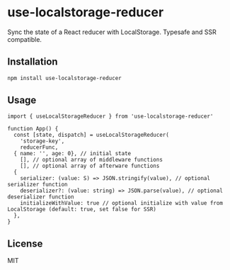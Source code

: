 # use-localstorage-reducer 

Sync the state of a React reducer with LocalStorage. Typesafe and SSR compatible.

## Installation

```bash
npm install use-localstorage-reducer
```

## Usage

```tsx
import { useLocalStorageReducer } from 'use-localstorage-reducer'

function App() {
  const [state, dispatch] = useLocalStorageReducer(
	'storage-key',
	reducerFunc,
  { name: '', age: 0}, // initial state
	[], // optional array of middleware functions
	[], // optional array of afterware functions
  {
    serializer: (value: S) => JSON.stringify(value), // optional serializer function
    deserializer?: (value: string) => JSON.parse(value), // optional deserializer function
    initializeWithValue: true // optional initialize with value from LocalStorage (default: true, set false for SSR)
  },
}
```

## License

MIT
